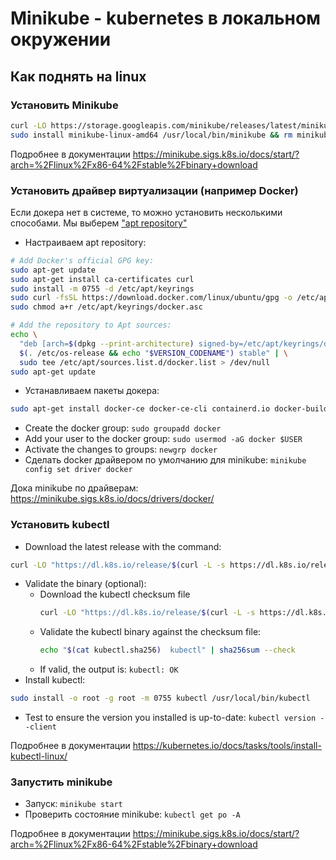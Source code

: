 # Minikube - kubernetes в локальном окружении

## Как поднять на linux
### Установить Minikube
```bash
curl -LO https://storage.googleapis.com/minikube/releases/latest/minikube-linux-amd64
sudo install minikube-linux-amd64 /usr/local/bin/minikube && rm minikube-linux-amd64
```
Подробнее в документации https://minikube.sigs.k8s.io/docs/start/?arch=%2Flinux%2Fx86-64%2Fstable%2Fbinary+download

### Установить драйвер виртуализации (например Docker)
Если докера нет в системе, то можно установить несколькими способами. Мы выберем ["apt repository"](https://docs.docker.com/engine/install/ubuntu/#install-using-the-repository)

+ Настраиваем apt repository:
```bash
# Add Docker's official GPG key:
sudo apt-get update
sudo apt-get install ca-certificates curl
sudo install -m 0755 -d /etc/apt/keyrings
sudo curl -fsSL https://download.docker.com/linux/ubuntu/gpg -o /etc/apt/keyrings/docker.asc
sudo chmod a+r /etc/apt/keyrings/docker.asc

# Add the repository to Apt sources:
echo \
  "deb [arch=$(dpkg --print-architecture) signed-by=/etc/apt/keyrings/docker.asc] https://download.docker.com/linux/ubuntu \
  $(. /etc/os-release && echo "$VERSION_CODENAME") stable" | \
  sudo tee /etc/apt/sources.list.d/docker.list > /dev/null
sudo apt-get update
```
+ Устанавливаем пакеты докера:
```bash
sudo apt-get install docker-ce docker-ce-cli containerd.io docker-buildx-plugin docker-compose-plugin
```
+ Create the docker group: `sudo groupadd docker`
+ Add your user to the docker group: `sudo usermod -aG docker $USER`
+ Activate the changes to groups: `newgrp docker`
+ Сделать docker драйвером по умолчанию для minikube: `minikube config set driver docker`

Дока minikube по драйверам: https://minikube.sigs.k8s.io/docs/drivers/docker/

### Установить kubectl
+ Download the latest release with the command:
```bash
curl -LO "https://dl.k8s.io/release/$(curl -L -s https://dl.k8s.io/release/stable.txt)/bin/linux/amd64/kubectl
```
+ Validate the binary (optional):
  + Download the kubectl checksum file
    ```bash
    curl -LO "https://dl.k8s.io/release/$(curl -L -s https://dl.k8s.io/release/stable.txt)/bin/linux/amd64/kubectl.sha256"
    ```
  + Validate the kubectl binary against the checksum file:
    ```bash
    echo "$(cat kubectl.sha256)  kubectl" | sha256sum --check
    ```
  + If valid, the output is: `kubectl: OK`
+ Install kubectl:
```bash
sudo install -o root -g root -m 0755 kubectl /usr/local/bin/kubectl
```
+ Test to ensure the version you installed is up-to-date: `kubectl version --client`

Подробнее в документации https://kubernetes.io/docs/tasks/tools/install-kubectl-linux/

### Запустить minikube
+ Запуск:
`minikube start`
+ Проверить состояние minikube:
`kubectl get po -A`

Подробнее в документации https://minikube.sigs.k8s.io/docs/start/?arch=%2Flinux%2Fx86-64%2Fstable%2Fbinary+download

